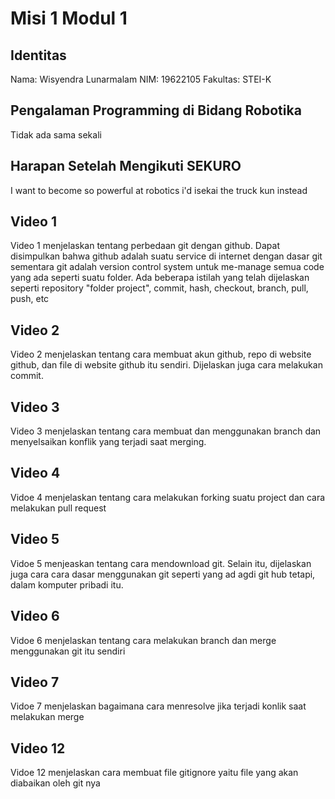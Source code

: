 # Misi 1 Modul 1

## Identitas

Nama: Wisyendra Lunarmalam
NIM: 19622105
Fakultas: STEI-K

## Pengalaman Programming di Bidang Robotika

Tidak ada sama sekali

## Harapan Setelah Mengikuti SEKURO

I want to become so powerful at robotics i'd isekai the truck kun instead

## Video 1

Video 1 menjelaskan tentang perbedaan git dengan github. Dapat disimpulkan bahwa github adalah suatu service di internet dengan dasar git sementara git adalah version control system untuk me-manage semua code yang ada seperti suatu folder. Ada beberapa istilah yang telah dijelaskan seperti repository "folder project", commit, hash, checkout, branch, pull, push, etc

## Video 2

Video 2 menjelaskan tentang cara membuat akun github, repo di website github, dan file di website github itu sendiri. Dijelaskan juga cara melakukan commit.

## Video 3

Video 3 menjelaskan tentang cara membuat dan menggunakan branch dan menyelsaikan konflik yang terjadi saat merging.

## Video 4

Vidoe 4 menjelaskan tentang cara melakukan forking suatu project dan cara melakukan pull request

## Video 5

Vidoe 5 menjeaskan tentang cara mendownload git. Selain itu, dijelaskan juga cara cara dasar menggunakan git seperti yang ad agdi git hub tetapi, dalam komputer pribadi itu.

## Video 6

Vidoe 6 menjelaskan tentang cara melakukan branch dan merge menggunakan git itu sendiri

## Video 7

Vidoe 7 menjelaskan bagaimana cara menresolve jika terjadi konlik saat melakukan merge

## Video 12

Vidoe 12 menjelaskan cara membuat file gitignore yaitu file yang akan diabaikan oleh git nya
